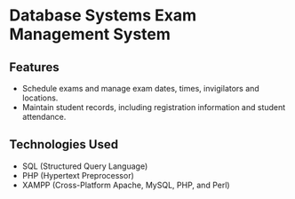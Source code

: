 # Database Systems Exam Management System

## Features
- Schedule exams and manage exam dates, times, invigilators and locations.
- Maintain student records, including registration information and student attendance.

## Technologies Used
- SQL (Structured Query Language)
- PHP (Hypertext Preprocessor)
- XAMPP (Cross-Platform Apache, MySQL, PHP, and Perl)

